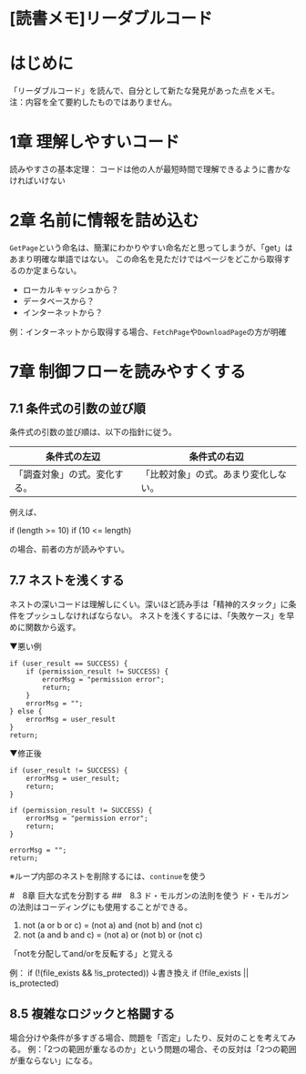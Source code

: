 # [読書メモ]リーダブルコード
# はじめに
「リーダブルコード」を読んで、自分として新たな発見があった点をメモ。
注：内容を全て要約したものではありません。

# 1章 理解しやすいコード
読みやすさの基本定理：
コードは他の人が最短時間で理解できるように書かなければいけない

# 2章 名前に情報を詰め込む
`GetPage`という命名は、簡潔にわかりやすい命名だと思ってしまうが、「get」はあまり明確な単語ではない。
この命名を見ただけではページをどこから取得するのか定まらない。

- ローカルキャッシュから？
- データベースから？
- インターネットから？
  
例：インターネットから取得する場合、`FetchPage`や`DownloadPage`の方が明確

# 7章 制御フローを読みやすくする
## 7.1 条件式の引数の並び順
条件式の引数の並び順は、以下の指針に従う。

| 条件式の左辺                 | 条件式の右辺                         |
| ---------------------------- | ------------------------------------ |
| 「調査対象」の式。変化する。 | 「比較対象」の式。あまり変化しない。 |

例えば、

if (length >= 10)
if (10 <= length)

の場合、前者の方が読みやすい。

## 7.7 ネストを浅くする
ネストの深いコードは理解しにくい。深いほど読み手は「精神的スタック」に条件をプッシュしなければならない。
ネストを浅くするには、「失敗ケース」を早めに関数から返す。

▼悪い例
```
if (user_result == SUCCESS) {
    if (permission_result != SUCCESS) {
        errorMsg = "permission error";
        return;
    }
    errorMsg = "";
} else {
    errorMsg = user_result
}
return;
```

▼修正後
```
if (user_result != SUCCESS) {
    errorMsg = user_result;
    return;
}

if (permission_result != SUCCESS) {
    errorMsg = "permission error";
    return;
}

errorMsg = "";
return;
```
※ループ内部のネストを削除するには、`continue`を使う

#　8章 巨大な式を分割する
##　8.3 ド・モルガンの法則を使う
ド・モルガンの法則はコーディングにも使用することができる。

1. not (a or b or c) = (not a) and (not b) and (not c)
2. not (a and b and c) = (not a) or (not b) or (not c)

「notを分配してand/orを反転する」と覚える

例：
if (!(file_exists && !is_protected))
↓書き換え
if (!file_exists || is_protected)

## 8.5 複雑なロジックと格闘する
場合分けや条件が多すぎる場合、問題を「否定」したり、反対のことを考えてみる。
例：「2つの範囲が重なるのか」という問題の場合、その反対は「2つの範囲が重ならない」になる。
